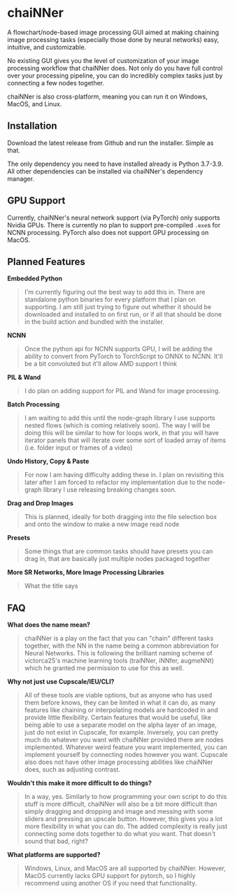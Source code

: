 # chaiNNer

A flowchart/node-based image processing GUI aimed at making chaining image processing tasks (especially those done by neural networks) easy, intuitive, and customizable.

No existing GUI gives you the level of customization of your image processing workflow that chaiNNer does. Not only do you have full control over your processing pipeline, you can do incredibly complex tasks just by connecting a few nodes together.

chaiNNer is also cross-platform, meaning you can run it on Windows, MacOS, and Linux.

## Installation

Download the latest release from Github and run the installer. Simple as that.

The only dependency you need to have installed already is Python 3.7-3.9. All other dependencies can be installed via chaiNNer's dependency manager.

## GPU Support

Currently, chaiNNer's neural network support (via PyTorch) only supports Nvidia GPUs. There is currently no plan to support pre-compiled `.exe`s for NCNN processing. PyTorch also does not support GPU processing on MacOS.

## Planned Features

**Embedded Python**

> I'm currently figuring out the best way to add this in. There are standalone python binaries for every platform that I plan on supporting. I am still just trying to figure out whether it should be downloaded and installed to on first run, or if all that should be done in the build action and bundled with the installer.

**NCNN**

> Once the python api for NCNN supports GPU, I will be adding the ability to convert from PyTorch to TorchScript to ONNX to NCNN. It'll be a bit convoluted but it'll allow AMD support I think

**PIL & Wand**

> I do plan on adding support for PIL and Wand for image processing.

**Batch Processing**

> I am waiting to add this until the node-graph library I use supports nested flows (which is coming relatively soon). The way I will be doing this will be similar to how for loops work, in that you will have iterator panels that will iterate over some sort of loaded array of items (i.e. folder input or frames of a video)

**Undo History, Copy & Paste**

> For now I am having difficulty adding these in. I plan on revisiting this later after I am forced to refactor my implementation due to the node-graph library I use releasing breaking changes soon.

**Drag and Drop Images**

> This is planned, ideally for both dragging into the file selection box and onto the window to make a new image read node

**Presets**

> Some things that are common tasks should have presets you can drag in, that are basically just multiple nodes packaged together

**More SR Networks, More Image Processing Libraries**

> What the title says

## FAQ

**What does the name mean?**

> chaiNNer is a play on the fact that you can "chain" different tasks together, with the NN in the name being a common abbreviation for Neural Networks. This is following the brilliant naming scheme of victorca25's machine learning tools (traiNNer, iNNfer, augmeNNt) which he granted me permission to use for this as well.

**Why not just use Cupscale/IEU/CLI?**

> All of these tools are viable options, but as anyone who has used them before knows, they can be limited in what it can do, as many features like chaining or interpolating models are hardcoded in and provide little flexibility. Certain features that would be useful, like being able to use a separate model on the alpha layer of an image, just do not exist in Cupscale, for example. Inversely, you can pretty much do whatever you want with chaiNNer provided there are nodes implemented. Whatever weird feature you want implemented, you can implement yourself by connecting nodes however you want. Cupscale also does not have other image processing abilities like chaiNNer does, such as adjusting contrast.

**Wouldn't this make it more difficult to do things?**

> In a way, yes. Similarly to how programming your own script to do this stuff is more difficult, chaiNNer will also be a bit more difficult than simply dragging and dropping and image and messing with some sliders and pressing an upscale button. However, this gives you a lot more flexibility in what you can do. The added complexity is really just connecting some dots together to do what you want. That doesn't sound that bad, right?

**What platforms are supported?**

> Windows, Linux, and MacOS are all supported by chaiNNer. However, MacOS currently lacks GPU support for pytorch, so I highly recommend using another OS if you need that functionality.
